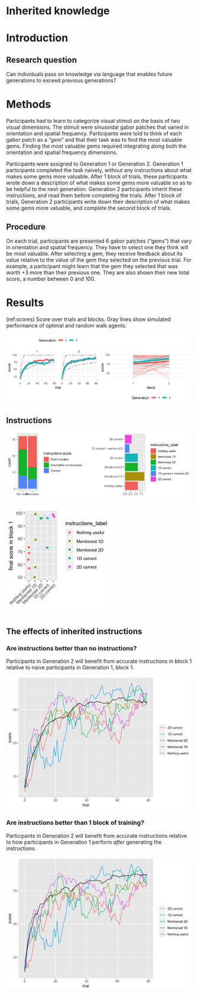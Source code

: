 Inherited knowledge
================

# Introduction

## Research question

Can individuals pass on knowledge via language that enables future
generations to exceed previous generations?

# Methods

Participants had to learn to categorize visual stimuli on the basis of
two visual dimensions. The stimuli were sinusoidal gabor patches that
varied in orientation and spatial frequency. Participants were told to
think of each gabor patch as a “gem” and that their task was to find the
most valuable gems. Finding the most valuable gems required integrating
along both the orientation and spatial frequency dimensions.

Participants were assigned to Generation 1 or Generation 2. Generation 1
participants completed the task naively, without any instructions about
what makes some gems more valuable. After 1 block of trials, these
participants wrote down a description of what makes some gems more
valuable so as to be helpful to the next generation. Generation 2
participants inherit these instructions, and read them before completing
the trials. After 1 block of trials, Generation 2 participants write
down their description of what makes some gems more valuable, and
complete the second block of trials.

## Procedure

On each trial, participants are presented 6 gabor patches (“gems”) that
vary in orientation and spatial frequency. They have to select one they
think will be most valuable. After selecting a gem, they receive
feedback about its value relative to the value of the gem they selected
on the previous trial. For example, a participant might learn that the
gem they selected that was worth +3 more than their previous one. They
are also shown their new total score, a number between 0 and 100.

# Results

(ref:scores) Score over trials and blocks. Gray lines show simulated
performance of optimal and random walk
agents.

![(ref:scores)](inherited-instructions_files/figure-gfm/scores-1.png)

## Instructions

![](inherited-instructions_files/figure-gfm/instructions-coded-1.png)<!-- -->

![](inherited-instructions_files/figure-gfm/instructions-outcomes-1.png)<!-- -->

## The effects of inherited instructions

### Are instructions better than no instructions?

Participants in Generation 2 will benefit from accurate instructions in
block 1 relative to naive participants in Generation 1, block
1.

![](inherited-instructions_files/figure-gfm/instructions-v-no-instructions-1.png)<!-- -->

### Are instructions better than 1 block of training?

Participants in Generation 2 will benefit from accurate instructions
relative to how participants in Generation 1 perform *after* generating
the
instructions.

![](inherited-instructions_files/figure-gfm/instructions-v-one-block-1.png)<!-- -->
